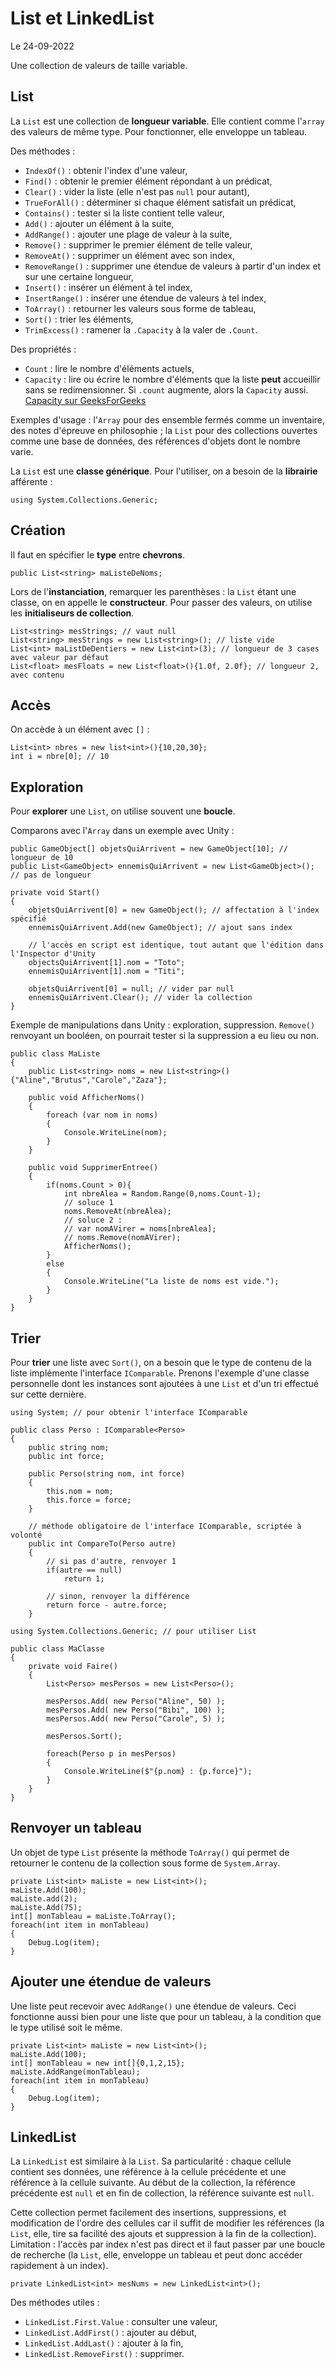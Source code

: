 # List et LinkedList

Le 24-09-2022

Une collection de valeurs de taille variable.

## List

La `List` est une collection de **longueur variable**. Elle contient comme l'`array` des valeurs de même type. Pour fonctionner, elle enveloppe un tableau.

Des méthodes : 
- `IndexOf()` : obtenir l'index d'une valeur,
- `Find()` : obtenir le premier élément répondant à un prédicat,
- `Clear()` : vider la liste (elle n'est pas `null` pour autant),
- `TrueForAll()` : déterminer si chaque élément satisfait un prédicat,
- `Contains()` : tester si la liste contient telle valeur,
- `Add()` : ajouter un élément à la suite, 
- `AddRange()` : ajouter une plage de valeur à la suite, 
- `Remove()` : supprimer le premier élément de telle valeur,
- `RemoveAt()` : supprimer un élément avec son index, 
- `RemoveRange()` : supprimer une étendue de valeurs à partir d'un index et sur une certaine longueur,
- `Insert()` : insérer un élément à tel index,
- `InsertRange()` : insérer une étendue de valeurs à tel index,
- `ToArray()` : retourner les valeurs sous forme de tableau,
- `Sort()` : trier les éléments,
- `TrimExcess()` : ramener la `.Capacity` à la valer de `.Count`. 
 
Des propriétés : 
- `Count` : lire le nombre d'éléments actuels, 
- `Capacity` : lire ou écrire le nombre d'éléments que la liste **peut** accueillir sans se redimensionner. Si `.count` augmente, alors la `Capacity` aussi. [Capacity sur GeeksForGeeks](https://www.geeksforgeeks.org/c-sharp-capacity-of-a-list/ "Capacity sur GeeksForGeeks")

Exemples d'usage : l'`Array` pour des ensemble fermés comme un inventaire, des notes d'épreuve en philosophie ; la `List` pour des collections ouvertes comme une base de données, des références d'objets dont le nombre varie.

La `List` est une **classe générique**. Pour l'utiliser, on a besoin de la **librairie** afférente : 
```
using System.Collections.Generic;
```

## Création 

Il faut en spécifier le **type** entre **chevrons**.
```
public List<string> maListeDeNoms;
```

Lors de l'**instanciation**, remarquer les parenthèses : la `List` étant une classe, on en appelle le **constructeur**. Pour passer des valeurs, on utilise les **initialiseurs de collection**.
```
List<string> mesStrings; // vaut null
List<string> mesStrings = new List<string>(); // liste vide
List<int> maListDeDentiers = new List<int>(3); // longueur de 3 cases avec valeur par défaut
List<float> mesFloats = new List<float>(){1.0f, 2.0f}; // longueur 2, avec contenu
```

## Accès

On accède à un élément avec `[]` :
```
List<int> nbres = new list<int>(){10,20,30};
int i = nbre[0]; // 10
```

## Exploration

Pour **explorer** une `List`, on utilise souvent une **boucle**.

Comparons avec l'`Array` dans un exemple avec Unity :
```
public GameObject[] objetsQuiArrivent = new GameObject[10]; // longueur de 10
public List<GameObject> ennemisQuiArrivent = new List<GameObject>(); // pas de longueur
	
private void Start()
{
	objetsQuiArrivent[0] = new GameObject(); // affectation à l'index spécifié
	ennemisQuiArrivent.Add(new GameObject); // ajout sans index
	
	// l'accès en script est identique, tout autant que l'édition dans l'Inspector d'Unity
	objectsQuiArrivent[1].nom = "Toto";
	ennemisQuiArrivent[1].nom = "Titi";
	
	objetsQuiArrivent[0] = null; // vider par null
	ennemisQuiArrivent.Clear(); // vider la collection
}
```

Exemple de manipulations dans Unity : exploration, suppression. `Remove()` renvoyant un booléen, on pourrait tester si la suppression a eu lieu ou non.
```
public class MaListe
{
	public List<string> noms = new List<string>(){"Aline","Brutus","Carole","Zaza"}; 
	
	public void AfficherNoms()
	{
		foreach (var nom in noms)
		{
			Console.WriteLine(nom);
		}
	}
	
	public void SupprimerEntree()
	{
		if(noms.Count > 0){
			int nbreAlea = Random.Range(0,noms.Count-1);
			// soluce 1
			noms.RemoveAt(nbreAlea); 
			// soluce 2 :
			// var nomAVirer = noms[nbreAlea];
			// noms.Remove(nomAVirer);
			AfficherNoms();
		}
		else
		{
			Console.WriteLine("La liste de noms est vide.");
		}
	}
}
```

## Trier

Pour **trier** une liste avec `Sort()`, on a besoin que le type de contenu de la liste implémente l'interface `IComparable`. Prenons l'exemple d'une classe personnelle dont les instances sont ajoutées à une `List` et d'un tri effectué sur cette dernière.
```
using System; // pour obtenir l'interface IComparable

public class Perso : IComparable<Perso>
{
    public string nom;
    public int force;
	
    public Perso(string nom, int force)
    {
        this.nom = nom;
        this.force = force;
    }
	
    // méthode obligatoire de l'interface IComparable, scriptée à volonté
    public int CompareTo(Perso autre)
    {
		// si pas d'autre, renvoyer 1
        if(autre == null)
            return 1;
	
        // sinon, renvoyer la différence
        return force - autre.force;
    }
```
```
using System.Collections.Generic; // pour utiliser List

public class MaClasse
{
    private void Faire() 
    {
        List<Perso> mesPersos = new List<Perso>();
	
        mesPersos.Add( new Perso("Aline", 50) );
        mesPersos.Add( new Perso("Bibi", 100) );
        mesPersos.Add( new Perso("Carole", 5) );
	
        mesPersos.Sort();
	
        foreach(Perso p in mesPersos)
        {
            Console.WriteLine($"{p.nom} : {p.force}");
        }
    }
}
```

## Renvoyer un tableau

Un objet de type `List` présente la méthode `ToArray()` qui permet de retourner le contenu de la collection sous forme de `System.Array`.
```
private List<int> maListe = new List<int>();
maListe.Add(100);
maListe.add(2);
maListe.Add(75);
int[] monTableau = maListe.ToArray();
foreach(int item in monTableau)
{
	Debug.Log(item);
}
```

## Ajouter une étendue de valeurs

Une liste peut recevoir avec `AddRange()` une étendue de valeurs. Ceci fonctionne aussi bien pour une liste que pour un tableau, à la condition que le type utilisé soit le même.
```
private List<int> maListe = new List<int>();
maListe.Add(100);
int[] monTableau = new int[]{0,1,2,15};
maListe.AddRange(monTableau);
foreach(int item in monTableau)
{
	Debug.Log(item);
}
```

## LinkedList

La `LinkedList` est similaire à la `List`. Sa particularité : chaque cellule contient ses données, une référence à la cellule précédente et une référence à la cellule suivante. Au début de la collection, la référence précédente est `null` et en fin de collection, la référence suivante est `null`.

Cette collection permet facilement des insertions, suppressions, et modification de l'ordre des cellules car il suffit de modifier les références (la `List`, elle, tire sa facilité des ajouts et suppression à la fin de la collection). Limitation : l'accès par index n'est pas direct et il faut passer par une boucle de recherche (la `List`, elle, enveloppe un tableau et peut donc accéder rapidement à un index).
```
private LinkedList<int> mesNums = new LinkedList<int>();
```

Des méthodes utiles :
- `LinkedList.First.Value` : consulter une valeur,
- `LinkedList.AddFirst()` : ajouter au début,
- `LinkedList.AddLast()` : ajouter à la fin,
- `LinkedList.RemoveFirst()` : supprimer.